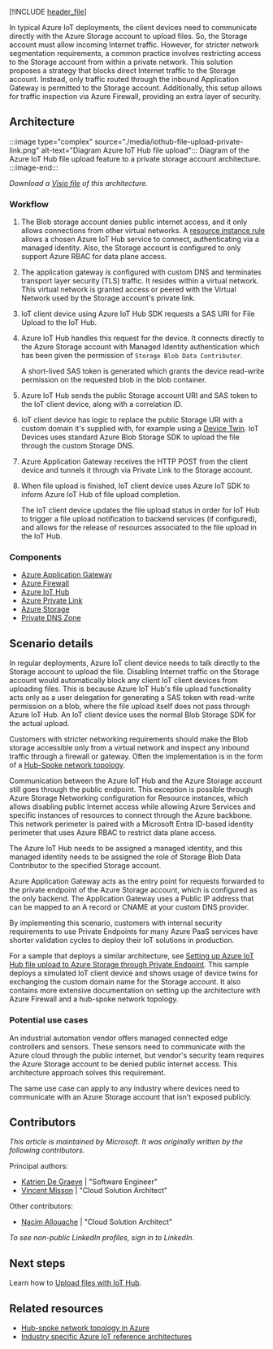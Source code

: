 <!-- Use the aac-browse-header.yml -->

[!INCLUDE [header_file](../../../includes/sol-idea-header.md)]

In typical Azure IoT deployments, the client devices need to communicate directly with the Azure Storage account to upload files. So, the Storage account must allow incoming Internet traffic. However, for stricter network segmentation requirements, a common practice involves restricting access to the Storage account from within a private network.
This solution proposes a strategy that blocks direct Internet traffic to the Storage account. Instead, only traffic routed through the inbound Application Gateway is permitted to the Storage account. Additionally, this setup allows for traffic inspection via Azure Firewall, providing an extra layer of security.

## Architecture

:::image type="complex" source="./media/iothub-file-upload-private-link.png" alt-text="Diagram Azure IoT Hub file upload":::
   Diagram of the Azure IoT Hub file upload feature to a private storage account architecture.
:::image-end:::

*Download a [Visio file](https://arch-center.azureedge.net/azure-iot-file-upload-private-network.vsdx) of this architecture.*

### Workflow

1. The Blob storage account denies public internet access, and it only allows connections from other virtual networks. A [resource instance rule](/azure/storage/common/storage-network-security#grant-access-from-azure-resource-instances) allows a chosen Azure IoT Hub service to connect, authenticating via a managed identity. Also, the Storage account is configured to only support Azure RBAC for data plane access.
1. The application gateway is configured with custom DNS and terminates transport layer security (TLS) traffic. It resides within a virtual network. This virtual network is granted access or peered with the Virtual Network used by the Storage account's private link.
1. IoT client device using Azure IoT Hub SDK requests a SAS URI for File Upload to the IoT Hub.
1. Azure IoT Hub handles this request for the device. It connects directly to the Azure Storage account with Managed Identity authentication which has been given the permission of `Storage Blob Data Contributor`.

   A short-lived SAS token is generated which grants the device read-write permission on the requested blob in the blob container.

1. Azure IoT Hub sends the public Storage account URI and SAS token to the IoT client device, along with a correlation ID.
1. IoT client device has logic to replace the public Storage URI with a custom domain it's supplied with, for example using a [Device Twin](/azure/iot-hub/iot-hub-devguide-device-twins). IoT Devices uses standard Azure Blob Storage SDK to upload the file through the custom Storage DNS.
1. Azure Application Gateway receives the HTTP POST from the client device and tunnels it through via Private Link to the Storage account.
1. When file upload is finished, IoT client device uses Azure IoT SDK to inform Azure IoT Hub of file upload completion.

   The IoT client device updates the file upload status in order for IoT Hub to trigger a file upload notification to backend services (if configured), and allows for the release of resources associated to the file upload in the IoT Hub.

### Components

- [Azure Application Gateway](/azure/well-architected/service-guides/azure-application-gateway)
- [Azure Firewall](/azure/well-architected/service-guides/azure-firewall)
- [Azure IoT Hub](https://azure.microsoft.com/products/iot-hub/)
- [Azure Private Link](https://learn.microsoft.com/azure/private-link/)
- [Azure Storage](/azure/well-architected/service-guides/storage-accounts/security)
- [Private DNS Zone](https://learn.microsoft.com/azure/dns/private-dns-overview)

## Scenario details

In regular deployments, Azure IoT client device needs to talk directly to the Storage account to upload the file. Disabling Internet traffic on the Storage account would automatically block any client IoT client devices from uploading files. This is because Azure IoT Hub's file upload functionality acts only as a user delegation for generating a SAS token with read-write permission on a blob, where the file upload itself does not pass through Azure IoT Hub. An IoT client device uses the normal Blob Storage SDK for the actual upload.

Customers with stricter networking requirements should make the Blob storage accessible only from a virtual network and inspect any inbound traffic through a firewall or gateway. Often the implementation is in the form of a [Hub-Spoke network topology](/azure/architecture/networking/architecture/hub-spoke).

Communication between the Azure IoT Hub and the Azure Storage account still goes through the public endpoint. This exception is possible through Azure Storage Networking configuration for Resource instances, which allows disabling public Internet access while allowing Azure Services and specific instances of resources to connect through the Azure backbone. This network perimeter is paired with a Microsoft Entra ID-based identity perimeter that uses Azure RBAC to restrict data plane access.

The Azure IoT Hub needs to be assigned a managed identity, and this managed identity needs to be assigned the role of Storage Blob Data Contributor to the specified Storage account.

Azure Application Gateway acts as the entry point for requests forwarded to the private endpoint of the Azure Storage account, which is configured as the only backend. The Application Gateway uses a Public IP address that can be mapped to an A record or CNAME at your custom DNS provider.

By implementing this scenario, customers with internal security requirements to use Private Endpoints for many Azure PaaS services have shorter validation cycles to deploy their IoT solutions in production.

For a sample that deploys a similar architecture, see [Setting up Azure IoT Hub file upload to Azure Storage through Private Endpoint](https://github.com/Azure-Samples/azure-edge-extensions-iothub-fileupload-privatelink). This sample deploys a simulated IoT client device and shows usage of device twins for exchanging the custom domain name for the Storage account. It also contains more extensive documentation on setting up the architecture with Azure Firewall and a hub-spoke network topology.

### Potential use cases

An industrial automation vendor offers managed connected edge controllers and sensors. These sensors need to communicate with the Azure cloud through the public internet, but vendor's security team requires the Azure Storage account to be denied public internet access. This architecture approach solves this requirement.

The same use case can apply to any industry where devices need to communicate with an Azure Storage account that isn't exposed publicly.

## Contributors

*This article is maintained by Microsoft. It was originally written by the following contributors.*

Principal authors:

- [Katrien De Graeve](https://linkedin.com/in/katriendg/) | "Software Engineer"
- [Vincent Misson](https://www.linkedin.com/in/vmisson/) | "Cloud Solution Architect"

Other contributors:

- [Nacim Allouache](https://www.linkedin.com/in/nacim-allouache/) | "Cloud Solution Architect"

*To see non-public LinkedIn profiles, sign in to LinkedIn.*

## Next steps

Learn how to [Upload files with IoT Hub](/azure/iot-hub/iot-hub-devguide-file-upload).

## Related resources

- [Hub-spoke network topology in Azure](/azure/architecture/networking/architecture/hub-spoke)
- [Industry specific Azure IoT reference architectures](/azure/architecture/reference-architectures/iot/industry-iot-hub-page)
